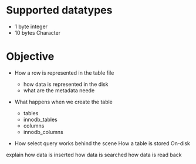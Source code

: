 # Supported datatypes
- 1 byte integer
- 10 bytes Character

# Objective
- How a row is represented in the table file
  - how data is represented in the disk
  - what are the metadata neede
- What happens when we create the table
  - tables
  - innodb_tables
  - columns
  - innodb_columns
  
- How select query works behind the scene
How a table is stored On-disk

explain how data is inserted
how data is searched
how data is read back
